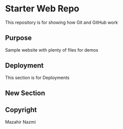 # Starter Web Repo

This repository is for showing how Git and GitHub work

## Purpose

Sample website with plenty of files for demos

## Deployment

This section is for Deployments

## New Section

## Copyright

Mazahir Nazmi
